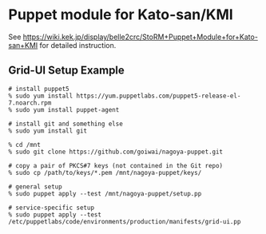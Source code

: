 # Puppet module for Kato-san/KMI

<!-- See <https://confluence.desy.de/display/~goiwai/StoRM+Puppet+Module+for+Kato-san+KMI> for detailed instruction.

I am not 100% sure but it seems to be temporarily unavailable to update the resource below <https://wiki.kek.jp>.
~~See <https://wiki.kek.jp/display/belle2crc/StoRM+Puppet+Module+for+Kato-san+KMI> for detailed instruction.~~ -->

See <https://wiki.kek.jp/display/belle2crc/StoRM+Puppet+Module+for+Kato-san+KMI> for detailed instruction.

## Grid-UI Setup Example

```shell
# install puppet5
% sudo yum install https://yum.puppetlabs.com/puppet5-release-el-7.noarch.rpm
% sudo yum install puppet-agent

# install git and something else
% sudo yum install git

% cd /mnt
% sudo git clone https://github.com/goiwai/nagoya-puppet.git

# copy a pair of PKCS#7 keys (not contained in the Git repo)
% sudo cp /path/to/keys/*.pem /mnt/nagoya-puppet/keys/

# general setup
% sudo puppet apply --test /mnt/nagoya-puppet/setup.pp

# service-specific setup
% sudo puppet apply --test /etc/puppetlabs/code/environments/production/manifests/grid-ui.pp
```

